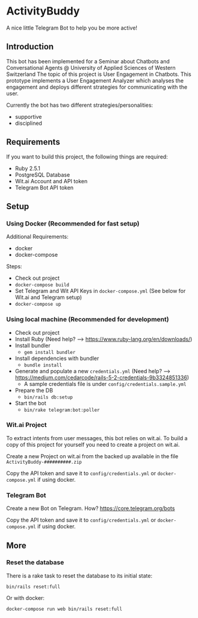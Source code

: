 # ActivityBuddy

A nice little Telegram Bot to help you be more active!

## Introduction

This bot has been implemented for a Seminar about Chatbots and Conversational Agents @ University of Applied Sciences of Western Switzerland
The topic of this project is User Engagement in Chatbots. This prototype implements a User Engagement Analyzer which analyses the engagement
and deploys different strategies for communicating with the user.

Currently the bot has two different strategies/personalities:

- supportive
- disciplined

## Requirements

If you want to build this project, the following things are required:

- Ruby 2.5.1
- PostgreSQL Database
- Wit.ai Account and API token
- Telegram Bot API token

## Setup

### Using Docker (Recommended for fast setup)

Additional Requirements:

- docker
- docker-compose

Steps:

- Check out project
- `docker-compose build`
- Set Telegram and Wit API Keys in `docker-compose.yml` (See below for Wit.ai and Telegram setup)
- `docker-compose up`

### Using local machine (Recommended for development)

- Check out project
- Install Ruby (Need help? --> https://www.ruby-lang.org/en/downloads/)
- Install bundler
    * `gem install bundler`
- Install dependencies with bundler
    * `bundle install`
- Generate and populate a new `credentials.yml` (Need help? --> https://medium.com/cedarcode/rails-5-2-credentials-9b3324851336)
    * A sample credentials file is under `config/credentials.sample.yml`
- Prepare the DB
    * `bin/rails db:setup`
- Start the bot
    * `bin/rake telegram:bot:poller`

### Wit.ai Project

To extract intents from user messages, this bot relies on wit.ai. To build
a copy of this project for yourself you need to create a project on wit.ai.

Create a new Project on wit.ai from the backed up available in the file `ActivityBuddy-##########.zip`

Copy the API token and save it to `config/credentials.yml` or `docker-compose.yml` if using docker.

### Telegram Bot

Create a new Bot on Telegram. How? https://core.telegram.org/bots

Copy the API token and save it to `config/credentials.yml` or `docker-compose.yml` if using docker.

## More

### Reset the database

There is a rake task to reset the database to its initial state:

```
bin/rails reset:full
```

Or with docker:

```
docker-compose run web bin/rails reset:full
```

